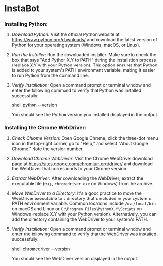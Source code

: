 # InstaBot
### Installing Python:

1. *Download Python:* Visit the official Python website at https://www.python.org/downloads/ and download the latest version of Python for your operating system (Windows, macOS, or Linux).

2. *Run the Installer:* Run the downloaded installer. Make sure to check the box that says "Add Python X.Y to PATH" during the installation process (replace X.Y with your Python version). This option ensures that Python is added to your system's PATH environment variable, making it easier to run Python from the command line.

3. *Verify Installation:* Open a command prompt or terminal window and enter the following command to verify that Python was installed successfully:

   shell
   python --version
   

   You should see the Python version you installed displayed in the output.

### Installing the Chrome WebDriver:

1. *Check Chrome Version:* Open Google Chrome, click the three-dot menu icon in the top-right corner, go to "Help," and select "About Google Chrome." Note the version number.

2. *Download Chrome WebDriver:* Visit the Chrome WebDriver download page at https://sites.google.com/chromium.org/driver/ and download the WebDriver that corresponds to your Chrome version.

3. *Extract WebDriver:* After downloading the WebDriver, extract the executable file (e.g., `chromedriver.exe` on Windows) from the archive.

4. *Move WebDriver to a Directory:* It's a good practice to move the WebDriver executable to a directory that's included in your system's PATH environment variable. Common locations include `/usr/local/bin` on macOS and Linux or `C:\Program Files\PythonX.Y\Scripts` on Windows (replace X.Y with your Python version). Alternatively, you can add the directory containing the WebDriver to your system's PATH.

5. *Verify Installation:* Open a command prompt or terminal window and enter the following command to verify that the WebDriver was installed successfully:

   shell
   chromedriver --version
   

   You should see the WebDriver version displayed in the output.
